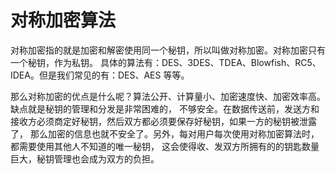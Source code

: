 # 对称加密算法

对称加密指的就是加密和解密使用同一个秘钥，所以叫做对称加密。对称加密只有一个秘钥，作为私钥。
具体的算法有：DES、3DES、TDEA、Blowfish、RC5、IDEA。但是我们常见的有：DES、AES 等等。

那么对称加密的优点是什么呢？算法公开、计算量小、加密速度快、加密效率高。缺点就是秘钥的管理和分发是非常困难的，
不够安全。在数据传送前，发送方和接收方必须商定好秘钥，然后双方都必须要保存好秘钥，如果一方的秘钥被泄露了，
那么加密的信息也就不安全了。另外，每对用户每次使用对称加密算法时，都需要使用其他人不知道的唯一秘钥，
这会使得收、发双方所拥有的的钥匙数量巨大，秘钥管理也会成为双方的负担。

